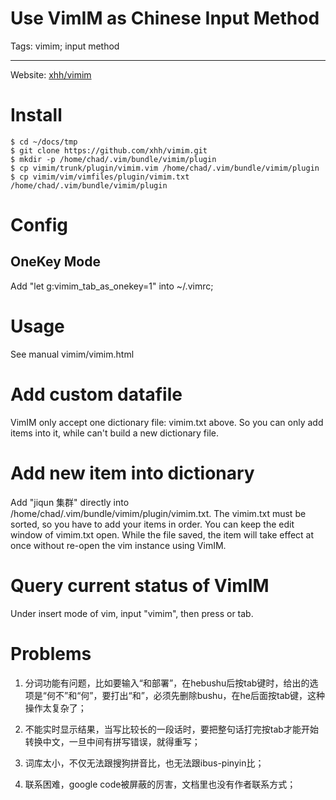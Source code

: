 # Use VimIM as Chinese Input Method
Tags: vimim; input method

------

Website: [xhh/vimim](https://github.com/xhh/vimim)

# Install

    $ cd ~/docs/tmp
    $ git clone https://github.com/xhh/vimim.git
    $ mkdir -p /home/chad/.vim/bundle/vimim/plugin
    $ cp vimim/trunk/plugin/vimim.vim /home/chad/.vim/bundle/vimim/plugin
    $ cp vimim/vim/vimfiles/plugin/vimim.txt /home/chad/.vim/bundle/vimim/plugin

# Config

## OneKey Mode

Add "let g:vimim_tab_as_onekey=1" into ~/.vimrc;

# Usage

See manual vimim/vimim.html


# Add custom datafile

VimIM only accept one dictionary file: vimim.txt above. So you can only add items into it, while can't build a new dictionary file.

# Add new item into dictionary

Add "jiqun 集群" directly into /home/chad/.vim/bundle/vimim/plugin/vimim.txt.
The vimim.txt must be sorted, so you have to add your items in order.
You can keep the edit window of vimim.txt open. While the file saved, the item will take effect at once without re-open the vim instance using VimIM.

# Query current status of VimIM

Under insert mode of vim, input "vimim", then press <Ctrl-6> or tab.

# Problems

1. 分词功能有问题，比如要输入“和部署”，在hebushu后按tab键时，给出的选项是“何不”和“何”，要打出“和”，必须先删除bushu，在he后面按tab键，这种操作太复杂了；

1. 不能实时显示结果，当写比较长的一段话时，要把整句话打完按tab才能开始转换中文，一旦中间有拼写错误，就得重写；

1. 词库太小，不仅无法跟搜狗拼音比，也无法跟ibus-pinyin比；

1. 联系困难，google code被屏蔽的厉害，文档里也没有作者联系方式；



